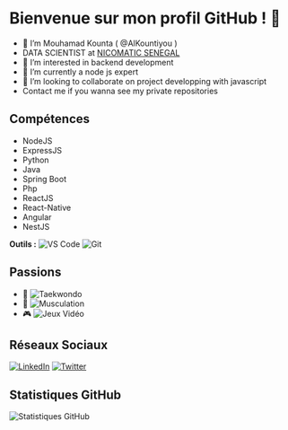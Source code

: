 # Bienvenue sur mon profil GitHub ! 👋

- 👋 I’m Mouhamad Kounta ( @AlKountiyou )
- DATA SCIENTIST at [NICOMATIC SENEGAL](https://nicomaticsenegal.com/about)
- 👀 I’m interested in backend development
- 🌱 I’m currently a node js expert
- 💞️ I’m looking to collaborate on project developping with javascript
- Contact me if you wanna see my private repositories

## Compétences

- NodeJS
- ExpressJS
- Python
- Java
- Spring Boot
- Php
- ReactJS
- React-Native
- Angular
- NestJS

<!--**Langages de Programmation :**
//![Python](https://img.shields.io/badge/-Python-3776AB?style=flat&logo=python&logoColor=white)
//![JavaScript](https://img.shields.io/badge/-JavaScript-F7DF1E?style=flat&logo=javascript&logoColor=black)
//![PHP](https://img.shields.io/badge/-PHP-777BB4?style=flat&logo=php&logoColor=white)
//![Java](https://img.shields.io/badge/-Java-007396?style=flat&logo=java&logoColor=white)
//![C](https://img.shields.io/badge/-C-00599C?style=flat&logo=c&logoColor=white)-->

**Outils :**
![VS Code](https://img.shields.io/badge/-VS_Code-007ACC?style=flat&logo=visual-studio-code&logoColor=white)
![Git](https://img.shields.io/badge/-Git-F05032?style=flat&logo=git&logoColor=white)

## Passions

- 🥋 ![Taekwondo](https://img.shields.io/badge/-Taekwondo-4B0082?style=flat)
- 💪 ![Musculation](https://img.shields.io/badge/-Musculation-FF5733?style=flat)
- 🎮 ![Jeux Vidéo](https://img.shields.io/badge/-Jeux_Vidéo-1F8B4C?style=flat)


## Réseaux Sociaux
[![LinkedIn](https://img.shields.io/badge/LinkedIn-Voir-blue)](https://sn.linkedin.com/in/mouhamad-kounta-12a4a21b5)
[![Twitter](https://img.shields.io/badge/Twitter-Follow-blue)](https://twitter.com/__The92__)


## Statistiques GitHub

![Statistiques GitHub](https://github-readme-stats.vercel.app/api?username=alkountiyou&show_icons=true&theme=radical&custom_title=Contributions%20GitHub&hide_border=true&count_private=true&include_all_commits=true)



<!---
AlKountiyou/AlKountiyou is a ✨ special ✨ repository because its `README.md` (this file) appears on your GitHub profile.
You can click the Preview link to take a look at your changes.
--->
